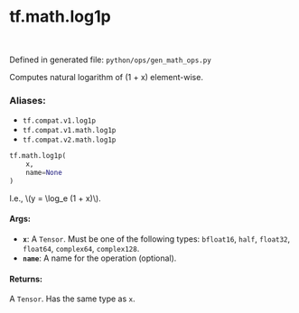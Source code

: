 <div itemscope itemtype="http://developers.google.com/ReferenceObject">
<meta itemprop="name" content="tf.math.log1p" />
<meta itemprop="path" content="Stable" />
</div>

# tf.math.log1p

<!-- Insert buttons -->

<table class="tfo-notebook-buttons tfo-api" align="left">
</table>

Defined in generated file: `python/ops/gen_math_ops.py`



<!-- Start diff -->
Computes natural logarithm of (1 + x) element-wise.

### Aliases:

* `tf.compat.v1.log1p`
* `tf.compat.v1.math.log1p`
* `tf.compat.v2.math.log1p`


``` python
tf.math.log1p(
    x,
    name=None
)
```



<!-- Placeholder for "Used in" -->

I.e., \\(y = \log_e (1 + x)\\).

#### Args:


* <b>`x`</b>: A `Tensor`. Must be one of the following types: `bfloat16`, `half`, `float32`, `float64`, `complex64`, `complex128`.
* <b>`name`</b>: A name for the operation (optional).


#### Returns:

A `Tensor`. Has the same type as `x`.
